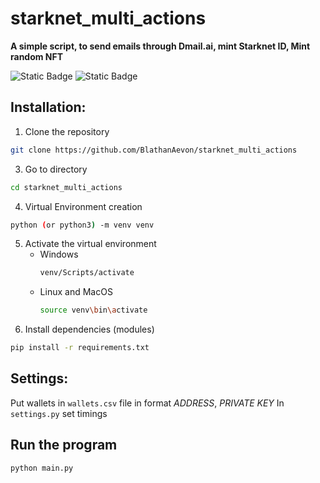 # starknet_multi_actions

**A simple script, to send emails through Dmail.ai, mint Starknet ID, Mint random NFT**

![Static Badge](https://img.shields.io/badge/Starknet-8A2BE2) ![Static Badge](https://img.shields.io/badge/Language-python-blue)

## Installation:

1. Clone the repository
```bash
git clone https://github.com/BlathanAevon/starknet_multi_actions
```

3. Go to directory
```bash
cd starknet_multi_actions
```
4. Virtual Environment creation
```bash
python (or python3) -m venv venv
```
5. Activate the virtual environment
    - Windows
      ```bash
      venv/Scripts/activate
      ```
    - Linux and MacOS
      ```bash
      source venv\bin\activate
      ```
6. Install dependencies (modules)
```bash
pip install -r requirements.txt
```

## Settings:

Put wallets in `wallets.csv` file in format *ADDRESS*, *PRIVATE KEY*
In `settings.py` set timings

## Run the program
```bash
python main.py
```
